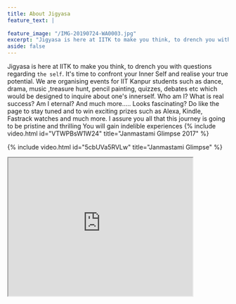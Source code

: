 ```yaml
---
title: About Jigyasa
feature_text: |
  
feature_image: "/IMG-20190724-WA0003.jpg"
excerpt: "Jigyasa is here at IITK to make you think, to drench you with questions regarding `the self`. It's time to confront your Inner Self and realise your true potential."
aside: false
---
```


Jigyasa is here at IITK to make you think, to drench you with questions regarding `the self`. It's time to confront your Inner Self and realise your true potential.
We are organising events for IIT Kanpur students such as dance, drama, music ,treasure hunt, pencil painting, quizzes, debates etc which would be designed to inquire about one's innerself.
Who am I?
What is real success? 
Am I eternal? And much more.....
Looks fascinating?
Do like the page to stay tuned and to win exciting prizes such as Alexa, Kindle, Fastrack watches and much more.
I assure you all that this journey is going to be pristine and thrilling
You will gain indelible experiences
{% include video.html id="VTWPBsW1W24" title="Janmastami Glimpse 2017" %}


{% include video.html id="5cbUVa5RVLw" title="Janmastami Glimpse" %}


<div class="video">
 <iframe width="420" height="315"
src="https://www.youtube.com/embed/tgbNymZ7vqY">
</iframe>
</div>

``` html
```
